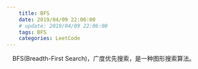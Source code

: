 ```yaml
---
    title: BFS
    date: 2019/04/09 22:06:00
    # update: 2019/04/09 22:06:00
    tags: BFS
    categories: LeetCode
---
```


&emsp;BFS(Breadth-First Search)，广度优先搜索，是一种图形搜索算法。


<!--more-->